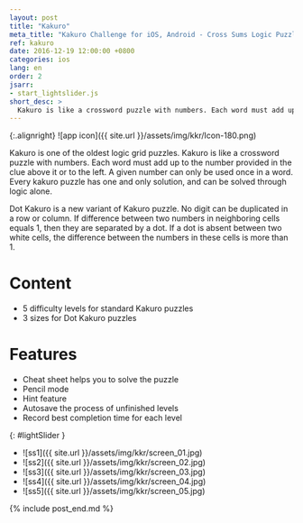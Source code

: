 ```yaml
---
layout: post
title: "Kakuro"
meta_title: "Kakuro Challenge for iOS, Android - Cross Sums Logic Puzzle"
ref: kakuro
date: 2016-12-19 12:00:00 +0800
categories: ios
lang: en
order: 2
jsarr:
- start_lightslider.js
short_desc: >
  Kakuro is like a crossword puzzle with numbers. Each word must add up to the number provided in the clue above it or to the left. A given number can only be used once in a word. Dot Kakuro is a new variant of Kakuro puzzle.
---
```


{:.alignright}
![app icon]({{ site.url }}/assets/img/kkr/Icon-180.png)

Kakuro is one of the oldest logic grid puzzles. Kakuro is like a crossword puzzle with numbers. Each word must add up to the number provided in the clue above it or to the left. A given number can only be used once in a word. Every kakuro puzzle has one and only solution, and can be solved through logic alone.

Dot Kakuro is a new variant of Kakuro puzzle. No digit can be duplicated in a row or column. If difference between two numbers in neighboring cells equals 1, then they are separated by a dot. If a dot is absent between two white cells, the difference between the numbers in these cells is more than 1.

# Content
- 5 difficulty levels for standard Kakuro puzzles
- 3 sizes for Dot Kakuro puzzles

# Features
- Cheat sheet helps you to solve the puzzle
- Pencil mode
- Hint feature
- Autosave the process of unfinished levels
- Record best completion time for each level


{: #lightSlider }
*   ![ss1]({{ site.url }}/assets/img/kkr/screen_01.jpg)
*   ![ss2]({{ site.url }}/assets/img/kkr/screen_02.jpg)
*   ![ss3]({{ site.url }}/assets/img/kkr/screen_03.jpg)
*   ![ss4]({{ site.url }}/assets/img/kkr/screen_04.jpg)
*   ![ss5]({{ site.url }}/assets/img/kkr/screen_05.jpg)

{% include post_end.md %}

